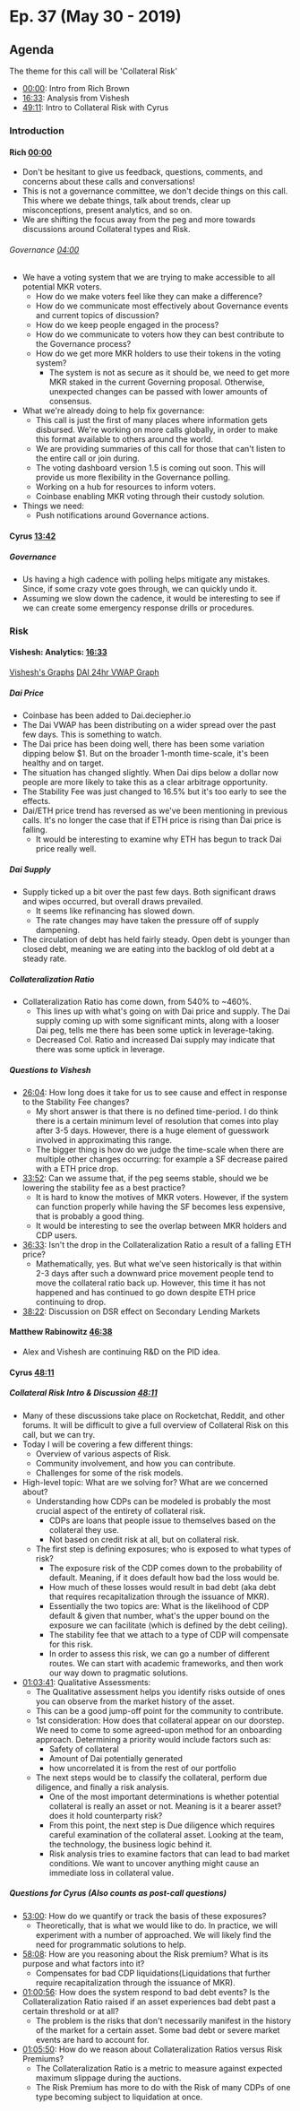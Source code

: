 # Ep. 37 \(May 30 - 2019\)

## Agenda

The theme for this call will be 'Collateral Risk'

- [00:00](): Intro from Rich Brown
- [16:33](): Analysis from Vishesh
- [49:11](): Intro to Collateral Risk with Cyrus

### Introduction

#### Rich [00:00]()

- Don't be hesitant to give us feedback, questions, comments, and concerns about these calls and conversations! 
- This is not a governance committee, we don't decide things on this call. This where we debate things, talk about trends, clear up misconceptions, present analytics, and so on. 
- We are shifting the focus away from the peg and more towards discussions around Collateral types and Risk. 

###### Governance [04:00]()

- We have a voting system that we are trying to make accessible to all potential MKR voters.
    - How do we make voters feel like they can make a difference?
    - How do we communicate most effectively about Governance events and current topics of discussion? 
    - How do we keep people engaged in the process?
    - How do we communicate to voters how they can best contribute to the Governance process? 
    - How do we get more MKR holders to use their tokens in the voting system?
        - The system is not as secure as it should be, we need to get more MKR staked in the current Governing proposal. Otherwise, unexpected changes can be passed with lower amounts of consensus.
- What we're already doing to help fix governance: 
    - This call is just the first of many places where information gets disbursed. We're working on more calls globally, in order to make this format available to others around the world. 
    - We are providing summaries of this call for those that can't listen to the entire call or join during. 
    - The voting dashboard version 1.5 is coming out soon. This will provide us more flexibility in the Governance polling. 
    - Working on a hub for resources to inform voters. 
    - Coinbase enabling MKR voting through their custody solution. 
- Things we need:
    - Push notifications around Governance actions. 

#### Cyrus [13:42]()
##### Governance 

- Us having a high cadence with polling helps mitigate any mistakes. Since, if some crazy vote goes through, we can quickly undo it. 
- Assuming we slow down the cadence, it would be interesting to see if we can create some emergency response drills or procedures.  

### Risk

#### Vishesh: Analytics: [16:33]() 
[Vishesh's Graphs](http://makerdao.descipher.io/)
[DAI 24hr VWAP Graph](http://dai.descipher.io/)

##### Dai Price
- Coinbase has been added to Dai.deciepher.io 
- The Dai VWAP has been distributing on a wider spread over the past few days. This is something to watch. 
- The Dai price has been doing well, there has been some variation dipping below $1. But on the broader 1-month time-scale, it's been healthy and on target. 
- The situation has changed slightly. When Dai dips below a dollar now people are more likely to take this as a clear arbitrage opportunity. 
- The Stability Fee was just changed to 16.5% but it's too early to see the effects. 
- Dai/ETH price trend has reversed as we've been mentioning in previous calls. It's no longer the case that if ETH price is rising than Dai price is falling. 
    - It would be interesting to examine why ETH has begun to track Dai price really well. 

##### Dai Supply
- Supply ticked up a bit over the past few days. Both significant draws and wipes occurred, but overall draws prevailed. 
    - It seems like refinancing has slowed down.
    - The rate changes may have taken the pressure off of supply dampening.
- The circulation of debt has held fairly steady. Open debt is younger than closed debt, meaning we are eating into the backlog of old debt at a steady rate. 

##### Collateralization Ratio
- Collateralization Ratio has come down, from 540% to ~460%. 
    - This lines up with what's going on with Dai price and supply. The Dai supply coming up with some significant mints, along with a looser Dai peg, tells me there has been some uptick in leverage-taking.  
    - Decreased Col. Ratio and increased Dai supply may indicate that there was some uptick in leverage. 

##### Questions to Vishesh
- [26:04](): How long does it take for us to see cause and effect in response to the Stability Fee changes? 
    - My short answer is that there is no defined time-period. I do think there is a certain minimum level of resolution that comes into play after 3-5 days. However, there is a huge element of guesswork involved in approximating this range. 
    - The bigger thing is how do we judge the time-scale when there are multiple other changes occurring: for example a SF decrease paired with a ETH price drop.
- [33:52](): Can we assume that, if the peg seems stable, should we be lowering the stability fee as a best practice? 
    - It is hard to know the motives of MKR voters. However, if the system can function properly while having the SF becomes less expensive, that is probably a good thing. 
    - It would be interesting to see the overlap between MKR holders and CDP users. 
- [36:33](): Isn't the drop in the Collateralization Ratio a result of a falling ETH price? 
    - Mathematically, yes. But what we've seen historically is that within 2-3 days after such a downward price movement people tend to move the collateral ratio back up. However, this time it has not happened and has continued to go down despite ETH price continuing to drop. 
- [38:22](): Discussion on DSR effect on Secondary Lending Markets 

#### Matthew Rabinowitz [46:38]()
- Alex and Vishesh are continuing R&D on the PID idea. 

#### Cyrus [48:11]()

##### Collateral Risk Intro & Discussion [48:11]()
- Many of these discussions take place on Rocketchat, Reddit, and other forums. It will be difficult to give a full overview of Collateral Risk on this call, but we can try. 
- Today I will be covering a few different things: 
    - Overview of various aspects of Risk.
    - Community involvement, and how you can contribute.
    - Challenges for some of the risk models. 
- High-level topic: What are we solving for? What are we concerned about? 
    - Understanding how CDPs can be modeled is probably the most crucial aspect of the entirety of collateral risk. 
        - CDPs are loans that people issue to themselves based on the collateral they use.
        - Not based on credit risk at all, but on collateral risk.  
    - The first step is defining exposures; who is exposed to what types of risk? 
        - The exposure risk of the CDP comes down to the probability of default. Meaning, if it does default how bad the loss would be. 
        - How much of these losses would result in bad debt (aka debt that requires recapitalization through the issuance of MKR).
        - Essentially the two topics are: What is the likelihood of CDP default & given that number, what's the upper bound on the exposure we can facilitate (which is defined by the debt ceiling).
        - The stability fee that we attach to a type of CDP will compensate for this risk. 
        - In order to assess this risk, we can go a number of different routes. We can start with academic frameworks, and then work our way down to pragmatic solutions. 
- [01:03:41](): Qualitative Assessments: 
    - The Qualitative assessment helps you identify risks outside of ones you can observe from the market history of the asset. 
    - This can be a good jump-off point for the community to contribute.
    - 1st consideration: How does that collateral appear on our doorstep. We need to come to some agreed-upon method for an onboarding approach. Determining a priority would include factors such as:
        - Safety of collateral
        - Amount of Dai potentially generated 
        - how uncorrelated it is from the rest of our portfolio 
    - The next steps would be to classify the collateral, perform due diligence, and finally a risk analysis. 
        - One of the most important determinations is whether potential collateral is really an asset or not. Meaning is it a bearer asset? does it hold counterparty risk? 
        - From this point, the next step is Due diligence which requires careful examination of the collateral asset. Looking at the team, the technology, the business logic behind it. 
        - Risk analysis tries to examine factors that can lead to bad market conditions. We want to uncover anything might cause an immediate loss in collateral value. 

##### Questions for Cyrus (Also counts as post-call questions)

- [53:00](): How do we quantify or track the basis of these exposures?
    - Theoretically, that is what we would like to do. In practice, we will experiment with a number of approached. We will likely find the need for programmatic solutions to help.  
- [58:08](): How are you reasoning about the Risk premium? What is its purpose and what factors into it? 
    - Compensates for bad CDP liquidations(Liquidations that further require recapitalization through the issuance of MKR). 
- [01:00:56](): How does the system respond to bad debt events? Is the Collateralization Ratio raised if an asset experiences bad debt past a certain threshold or at all? 
    - The problem is the risks that don't necessarily manifest in the history of the market for a certain asset. Some bad debt or severe market events are hard to account for. 
- [01:05:50](): How do we reason about Collateralization Ratios versus Risk Premiums? 
    - The Collateralization Ratio is a metric to measure against expected maximum slippage during the auctions. 
    - The Risk Premium has more to do with the Risk of many CDPs of one type becoming subject to liquidation at once.
